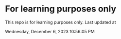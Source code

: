 # For learning purposes only
This repo is for learning purposes only.
Last updated at

Wednesday, December 6, 2023 10:56:05 PM

